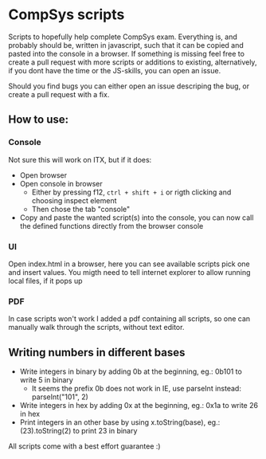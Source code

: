 # CompSys scripts

Scripts to hopefully help complete CompSys exam. Everything is, and probably should be, written in javascript, such that it can be copied and pasted into the console in a browser. If something is missing feel free to create a pull request with more scripts or additions to existing, alternatively, if you dont have the time or the JS-skills, you can open an issue. 

Should you find bugs you can either open an issue descriping the bug, or create a pull request with a fix.

## How to use:
### Console
Not sure this will work on ITX, but if it does:
* Open browser
* Open console in browser
  * Either by pressing f12, <code>ctrl + shift + i</code> or rigth clicking and choosing inspect element
  * Then chose the tab "console"
* Copy and paste the wanted script(s) into the console, you can now call the defined functions directly from the browser console
### UI
Open index.html in a browser, here you can see available scripts pick one and insert values. You migth need to tell internet explorer to allow running local files, if it pops up
### PDF
In case scripts won't work I added a pdf containing all scripts, so one can manually walk through the scripts, without text editor.

## Writing numbers in different bases
* Write integers in binary by adding 0b at the beginning, eg.: 0b101 to write 5 in binary
  * It seems the prefix 0b does not work in IE, use parseInt instead: parseInt("101", 2)
* Write integers in hex by adding 0x at the beginning, eg.: 0x1a to write 26 in hex
* Print integers in an other base by using x.toString(base), eg.: (23).toString(2) to print 23 in binary

All scripts come with a best effort guarantee :)
  
